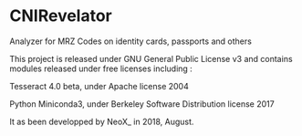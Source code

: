 # CNIRevelator
Analyzer for MRZ Codes on identity cards, passports and others

This project is released under GNU General Public License v3 and contains modules released under free licenses including : 

Tesseract 4.0 beta, under Apache license 2004

Python Miniconda3, under Berkeley Software Distribution license 2017 


It as been developped by NeoX_ in 2018, August.

